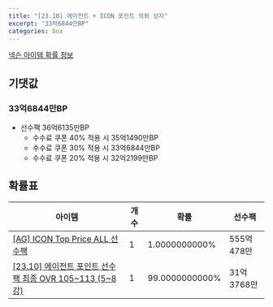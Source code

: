```yaml
---
title: "[23.10] 에이전트 + ICON 포인트 의뢰 상자"
excerpt: "33억6844만BP"
categories: box
---
```

[넥슨 아이템 확률 정보](http://iteminfo.nexon.com/probability/fco?sn=7622)

## 기댓값
### 33억6844만BP
- 선수팩 36억6135만BP
  - 수수료 쿠폰 40% 적용 시 35억1490만BP
  - 수수료 쿠폰 30% 적용 시 33억6844만BP
  - 수수료 쿠폰 20% 적용 시 32억2199만BP


## 확률표

|아이템|개수|확률|선수팩|
|---|---|---|---|
|[[AG] ICON Top Price ALL 선수팩](/player/5724)|1|1.0000000000%|555억478만|
|[[23.10] 에이전트 포인트 선수팩 최종 OVR 105~113 (5~8강)](/player/7605)|1|99.0000000000%|31억3768만|

